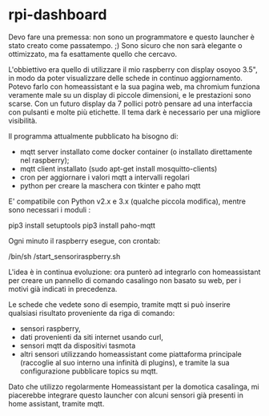 # rpi-dashboard

Devo fare una premessa: non sono un programmatore e questo launcher è stato creato come passatempo. ;)
Sono sicuro che non sarà elegante o ottimizzato, ma fa esattamente quello che cercavo.

L'obbiettivo era quello di utilizzare il mio raspberry con display osoyoo 3.5", in modo da poter visualizzare
delle schede in continuo aggiornamento. Potevo farlo con homeassistant e la sua pagina web, ma chromium funziona veramente male su un display di piccole dimensioni, e le prestazioni sono scarse. Con un futuro display da 7 pollici potrò pensare ad una interfaccia con pulsanti e molte più etichette. Il tema dark è necessario per una migliore visibilità.

Il programma attualmente pubblicato ha bisogno di:

- mqtt server installato come docker container (o installato direttamente nel raspberry);
- mqtt client installato (sudo apt-get install mosquitto-clients)
- cron per aggiornare i valori mqtt a intervalli regolari
- python per creare la maschera con tkinter e paho mqtt

E' compatibile con Python v2.x e 3.x (qualche piccola modifica), mentre sono necessari i moduli :

pip3 install setuptools
pip3 install paho-mqtt 

Ogni minuto il raspberry esegue, con crontab:

/bin/sh /start_sensoriraspberry.sh

L'idea è in continua evoluzione: ora punterò ad integrarlo con homeassistant per creare un pannello di comando casalingo non basato su web, per i motivi già indicati in precedenza.

Le schede che vedete sono di esempio, tramite mqtt si può inserire qualsiasi risultato proveniente da riga di comando:

- sensori raspberry, 
- dati provenienti da siti internet usando curl, 
- sensori mqtt da dispositivi tasmota
- altri sensori utilizzando homeassistant come piattaforma principale (raccoglie al suo interno una infinità di plugins), e tramite la sua configurazione pubblicare topics su mqtt.

Dato che utilizzo regolarmente Homeassistant per la domotica casalinga, mi piacerebbe integrare questo launcher con alcuni sensori già presenti in home assistant, tramite mqtt.






